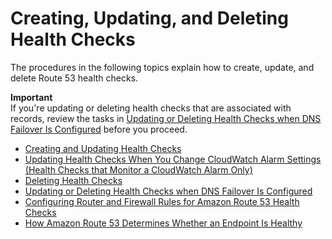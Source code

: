 # Creating, Updating, and Deleting Health Checks<a name="health-checks-creating-deleting"></a>

The procedures in the following topics explain how to create, update, and delete Route 53 health checks\. 

**Important**  
If you're updating or deleting health checks that are associated with records, review the tasks in [Updating or Deleting Health Checks when DNS Failover Is Configured](health-checks-updating-deleting-tasks.md) before you proceed\.


+ [Creating and Updating Health Checks](health-checks-creating.md)
+ [Updating Health Checks When You Change CloudWatch Alarm Settings \(Health Checks that Monitor a CloudWatch Alarm Only\)](health-checks-updating-cloudwatch-alarm-settings.md)
+ [Deleting Health Checks](health-checks-deleting.md)
+ [Updating or Deleting Health Checks when DNS Failover Is Configured](health-checks-updating-deleting-tasks.md)
+ [Configuring Router and Firewall Rules for Amazon Route 53 Health Checks](dns-failover-router-firewall-rules.md)
+ [How Amazon Route 53 Determines Whether an Endpoint Is Healthy](dns-failover-determining-health-of-endpoints.md)